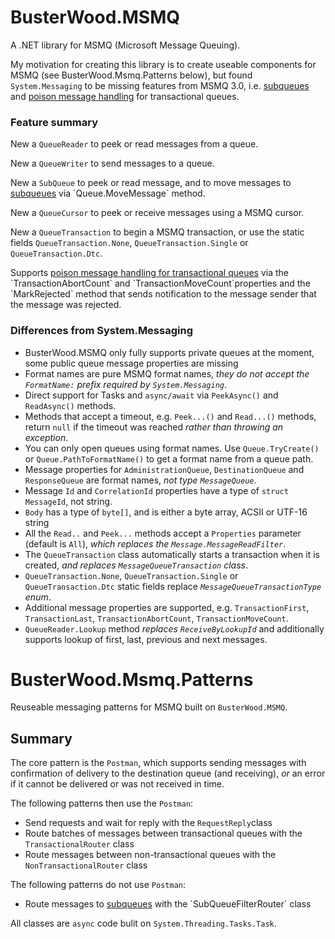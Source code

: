 # BusterWood.MSMQ

A .NET library for MSMQ (Microsoft Message Queuing).

My motivation for creating this library is to create useable components for MSMQ (see BusterWood.Msmq.Patterns below), but found `System.Messaging` to be
missing features from MSMQ 3.0, i.e. [subqueues](https://msdn.microsoft.com/en-us/library/ms711414(v=vs.85).aspx) and [poison message handling](https://msdn.microsoft.com/en-us/library/ms703179(v=vs.85).aspx) for transactional queues.

### Feature summary

New a `QueueReader` to peek or read messages from a queue.

New a `QueueWriter` to send messages to a queue.

New a `SubQueue` to peek or read message, and to move messages to [subqueues](https://msdn.microsoft.com/en-us/library/ms711414(v=vs.85).aspx) via `Queue.MoveMessage` method.

New a `QueueCursor` to peek or receive messages using a MSMQ cursor.

New a `QueueTransaction` to begin a MSMQ transaction, or use the static fields `QueueTransaction.None`, `QueueTransaction.Single` or `QueueTransaction.Dtc`.

Supports [poison message handling for transactional queues](https://msdn.microsoft.com/en-us/library/ms703179(v=vs.85).aspx) via the `TransactionAbortCount` and `TransactionMoveCount`properties and the `MarkRejected` method that sends notification to the message sender that the message was rejected.

### Differences from System.Messaging

* BusterWood.MSMQ only fully supports private queues at the moment, some public queue message properties are missing
* Format names are pure MSMQ format names, _they do not accept the `FormatName:` prefix required by `System.Messaging`_.
* Direct support for Tasks and `async/await` via `PeekAsync()` and `ReadAsync()` methods.
* Methods that accept a timeout, e.g. `Peek...()` and `Read...()` methods, return `null` if the timeout was reached _rather than throwing an exception_.
* You can only open queues using format names.  Use `Queue.TryCreate()` or `Queue.PathToFormatName()` to get a format name from a queue path.
* Message properties for `AdministrationQueue`, `DestinationQueue` and `ResponseQueue` are format names, _not type `MessageQueue`_.
* Message `Id` and `CorrelationId` properties have a type of `struct MessageId`, not string.
* `Body` has a type of `byte[]`, and is either a byte array, ACSII or UTF-16 string
* All the `Read..` and `Peek...` methods accept a `Properties` parameter (default is `All`), _which replaces the `Message.MessageReadFilter`_.
* The `QueueTransaction` class automatically starts a transaction when it is created, _and replaces `MessageQueueTransaction` class_.
* `QueueTransaction.None`, `QueueTransaction.Single` or `QueueTransaction.Dtc` static fields replace _`MessageQueueTransactionType` enum_. 
* Additional message properties are supported, e.g. `TransactionFirst`, `TransactionLast`, `TransactionAbortCount`, `TransactionMoveCount`.
* `QueueReader.Lookup` method _replaces `ReceiveByLookupId`_ and additionally supports lookup of first, last, previous and next messages.

# BusterWood.Msmq.Patterns

Reuseable messaging patterns for MSMQ built on `BusterWood.MSMQ`.

## Summary

The core pattern is the `Postman`, which supports sending messages with confirmation of delivery to the destination queue (and receiving), _or_ an error if it cannot be delivered or was not received in time.

The following patterns then use the `Postman`:
* Send requests and wait for reply with the `RequestReply`class
* Route batches of messages between transactional queues with the `TransactionalRouter` class
* Route messages between non-transactional queues with the `NonTransactionalRouter` class

The following patterns do not use `Postman`:
* Route messages to [subqueues](https://msdn.microsoft.com/en-us/library/ms711414(v=vs.85).aspx) with the `SubQueueFilterRouter` class

All classes are `async` code bulit on `System.Threading.Tasks.Task`.
